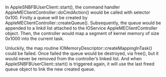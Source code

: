 
In AppleSNBFBUserClient::start(), the command handler AppleMEClientController::doCmdAction() 
would be called with selector 0x100. Firstly a queue will be created by 
AppleMEClientController::createQueue(). Subsequently, the queue would be 
appended to a linkd list attached to the IOService AppleMEClientController object. Then, 
the controller would map a segment of kernel memory of size 0x1000 into the current task.

Unluckily, the map routine IOMemoryDescriptor::createMappingInTask() could be failed.
Once failed the queue would be destroyed, via free(), but it would never be removed 
from the controller’s linked list. And when AppleSNBFBUserClient::start() is triggered
again, it will use the last freed queue object to link the new created queue.
